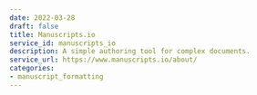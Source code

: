 ```yaml
---
date: 2022-03-28
draft: false
title: Manuscripts.io
service_id: manuscripts_io
description: A simple authoring tool for complex documents.
service_url: https://www.manuscripts.io/about/
categories:
- manuscript_formatting
---
```



